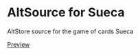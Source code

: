 # AltSource for Sueca

AltStore source for the game of cards Sueca

[Preview](https://therealfoxster.github.io/altsource-viewer/view/?source=https://iruleonu.github.io/altsource/apps.json)

